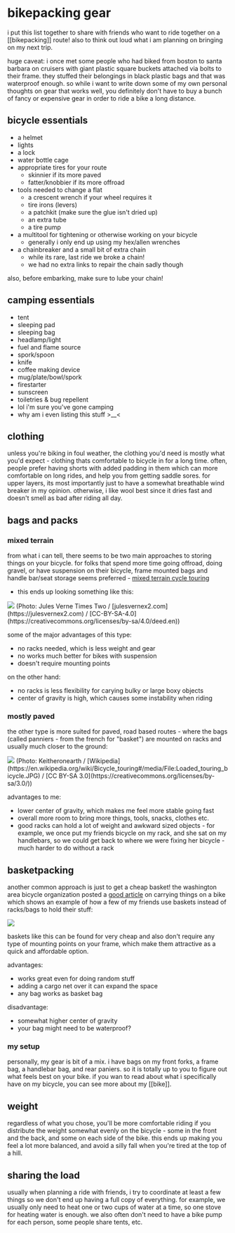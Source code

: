 # bikepacking gear

i put this list together to share with friends who want to ride together on a
[[bikepacking]] route! also to think out loud what i am planning on bringing on
my next trip.

huge caveat: i once met some people who had biked from boston to santa barbara
on cruisers with giant plastic square buckets attached via bolts to their
frame. they stuffed their belongings in black plastic bags and that was
waterproof enough. so while i want to write down some of my own personal
thoughts on gear that works well, you definitely don't have to buy a bunch of
fancy or expensive gear in order to ride a bike a long distance.

## bicycle essentials

* a helmet
* lights
* a lock
* water bottle cage
* appropriate tires for your route
    * skinnier if its more paved
    * fatter/knobbier if its more offroad
* tools needed to change a flat
    * a crescent wrench if your wheel requires it
    * tire irons (levers)
    * a patchkit (make sure the glue isn't dried up)
    * an extra tube
    * a tire pump
* a multitool for tightening or otherwise working on your bicycle
    * generally i only end up using my hex/allen wrenches
* a chainbreaker and a small bit of extra chain
    * while its rare, last ride we broke a chain!
    * we had no extra links to repair the chain sadly though

also, before embarking, make sure to lube your chain!

## camping essentials

* tent
* sleeping pad
* sleeping bag
* headlamp/light
* fuel and flame source
* spork/spoon
* knife
* coffee making device
* mug/plate/bowl/spork
* firestarter
* sunscreen
* toiletries & bug repellent
* lol i'm sure you've gone camping
* why am i even listing this stuff >__<

## clothing

unless you're biking in foul weather, the clothing you'd need is mostly what
you'd expect - clothing thats comfortable to bicycle in for a long time. often,
people prefer having shorts with added padding in them which can more
comfortable on long rides, and help you from getting saddle sores. for upper
layers, its most importantly just to have a somewhat breathable wind breaker in
my opinion. otherwise, i like wool best since it dries fast and doesn't smell
as bad after riding all day.

## bags and packs

### mixed terrain

from what i can tell, there seems to be two main approaches to storing things
on your bicycle. for folks that spend more time going offroad, doing gravel, or
have suspension on their bicycle, frame mounted bags and handle bar/seat
storage seems preferred -
[mixed terrain cycle touring](https://en.wikipedia.org/wiki/Mixed_terrain_cycle_touring)
- this ends up looking something like this:

<img src="resources/img/dithered_mixed_touring_bicycle.webp"/>
(Photo: Jules Verne Times Two / [julesvernex2.com](https://julesvernex2.com) / [CC-BY-SA-4.0](https://creativecommons.org/licenses/by-sa/4.0/deed.en))

some of the major advantages of this type:
* no racks needed, which is less weight and gear
* no works much better for bikes with suspension
* doesn't require mounting points

on the other hand:
* no racks is less flexibility for carying bulky or large boxy objects
* center of gravity is high, which causes some instability when riding

### mostly paved

the other type is more suited for paved, road based routes - where the bags
(called panniers - from the french for "basket") are mounted on racks and
usually much closer to the ground:

<img src="resources/img/dithered_touring_bicycle.webp"/>
(Photo: Keitheronearth / [Wikipedia](https://en.wikipedia.org/wiki/Bicycle_touring#/media/File:Loaded_touring_bicycle.JPG) / [CC BY-SA 3.0](https://creativecommons.org/licenses/by-sa/3.0/))

advantages to me:
* lower center of gravity, which makes me feel more stable going fast
* overall more room to bring more things, tools, snacks, clothes etc.
* good racks can hold a lot of weight and awkward sized objects - for example, we once put my friends bicycle on my rack, and she sat on my handlebars, so we could get back to where we were fixing her bicycle - much harder to do without a rack

## basketpacking

another common approach is just to get a cheap basket! the washington area bicycle
organization posted a [good article](https://waba.org/blog/2020/04/carrying-stuff-on-bike/)
on carrying things on a bike which shows an example of how a few of my friends use baskets
instead of racks/bags to hold their stuff:

<img src="resources/img/dithered_bicycle_basket.webp"/>

baskets like this can be found for very cheap and also don't require any type
of mounting points on your frame, which make them attractive as a quick and
affordable option.

advantages:
* works great even for doing random stuff
* adding a cargo net over it can expand the space
* any bag works as basket bag

disadvantage:
* somewhat higher center of gravity
* your bag might need to be waterproof?

### my setup

personally, my gear is bit of a mix. i have bags on my front forks,
a frame bag, a handlebar bag, and rear paniers. so it is totally up to you to
figure out what feels best on your bike. if you wan to read about what i
specifically have on my bicycle, you can see more about my [[bike]].

## weight

regardless of what you chose, you'll
be more comfortable riding if you distribute the weight somewhat evenly on the
bicycle - some in the front and the back, and some on each side of the bike.
this ends up making you feel a lot more balanced, and avoid a silly fall when
you're tired at the top of a hill.

## sharing the load

usually when planning a ride with friends, i try to coordinate at least a few
things so we don't end up having a full copy of everything. for example, we
usually only need to heat one or two cups of water at a time, so one stove for
heating water is enough. we also often don't need to have a bike pump for each
person, some people share tents, etc.
